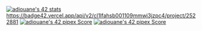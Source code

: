 <a href="https://github.com/JaeSeoKim/badge42"><img src="https://badge42.vercel.app/api/v2/cl1lfahsb001109mmwj3jzpc4/stats?cursusId=21&coalitionId=78" alt="adiouane's 42 stats" /></a>
https://badge42.vercel.app/api/v2/cl1lfahsb001109mmwj3jzpc4/project/2522881
[![adiouane's 42 pipex Score](https://badge42.vercel.app/api/v2/cl1lfahsb001109mmwj3jzpc4/project/2522881)](https://github.com/JaeSeoKim/badge42)
<a href="https://github.com/JaeSeoKim/badge42"><img src="https://badge42.vercel.app/api/v2/cl1lfahsb001109mmwj3jzpc4/project/2522881" alt="adiouane's 42 pipex Score" /></a>
